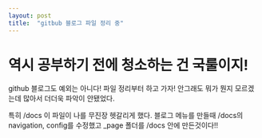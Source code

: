 ```yaml
---
layout: post
title:  "gitbub 블로그 파일 정리 중"
---
```


# 역시 공부하기 전에 청소하는 건 국룰이지!

github 블로그도 예외는 아니다!
파일 정리부터 하고 가자!
안그래도 뭐가 뭔지 모르겠는데 많아서 더더욱 파악이 안됐었다.

특히 /docs 이 파일이 나를 무진장 헷갈리게 했다.
블로그 메뉴를 만들때 /docs의 navigation, config를 수정했고
_page 폴더를 /docs 안에 만든것이다!!
